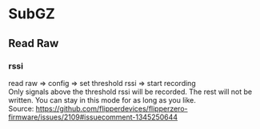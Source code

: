 
# SubGZ
## Read Raw
### rssi
read raw  => config => set threshold rssi => start recording  
Only signals above the threshold rssi will be recorded. The rest will not be written. You can stay in this mode for as long as you like.  
Source: https://github.com/flipperdevices/flipperzero-firmware/issues/2109#issuecomment-1345250644
